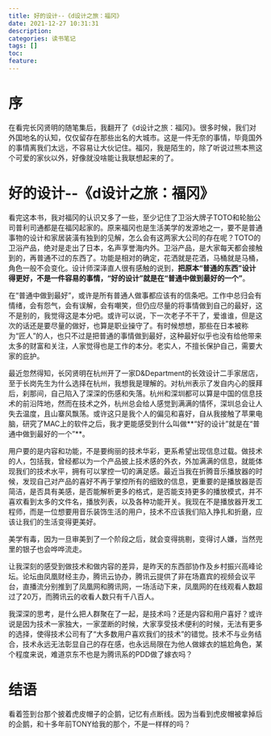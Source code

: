```yaml
---
title: 好的设计--《d设计之旅：福冈》
date: 2021-12-27 10:31:31
description: 
categories: 读书笔记
tags: [] 
toc: 
feature: 
---
```


# 序
在看完长冈贤明的随笔集后，我翻开了《d设计之旅：福冈》。很多时候，我们对外国地名的认知，仅仅留存在那些出名的大城市。这是一件无奈的事情，毕竟国外的事情离我们太远，不容易让大伙记住。福冈，我是陌生的，除了听说过熊本熊这个可爱的家伙以外，好像就没啥能让我联想起来的了。

<!-- more -->

# 好的设计--《d设计之旅：福冈》

看完这本书，我对福冈的认识又多了一些，至少记住了卫浴大牌子TOTO和轮胎公司普利司通都是在福冈起家的。原来福冈也是生活美学的发源地之一，要不是普通事物的设计和家居装潢有独到的见解，怎么会有这两家大公司的存在呢？TOTO的卫浴产品，绝对是走出了日本，名声享誉海内外。卫浴产品，是大家每天都会接触到的，再普通不过的东西了。功能是相对的确定，花洒就是花洒，马桶就是马桶，角色一般不会变化。设计师深泽直人很有感触的说到，**把原本“普通的东西”设计得更好，不是一件容易的事情，“好的设计”就是在“普通中做到最好的一个”**。

在“普通中做到最好”，或许是所有普通人做事都应该有的信条吧。工作中总归会有情绪，会有怨气，会有误解，会有嘲笑，但仍应尽量的将事情做到自己的最好，这不是别的，我觉得这是本分吧。或许可以说，下一次老子不干了，爱谁谁，但是这次的话还是要尽量的做好，也算是职业操守了。有时候想想，那些在日本被称为“匠人”的人，也只不过是把普通的事情做到最好，这种最好似乎也没有给他带来太多的财富和关注，人家觉得也是工作的本分。老实人，不擅长保护自己，需要大家的庇护。

最近忽然得知，长冈贤明在杭州开了一家D&Department的长效设计二手家居店，至于长岗先生为什么选择在杭州，我想我是理解的。对杭州表示了发自内心的膜拜后，刹那间，自己陷入了深深的伤感和失落。杭州和深圳都可以算是中国的信息技术的前沿阵地，然而在技术之外，杭州总会给人感觉到满满的情怀，深圳总会让人失去温度，且山寨风飘荡。或许这只是我个人的偏见和喜好，自从我接触了苹果电脑，研究了MAC上的软件之后，我才更能感受到什么叫做**“好的设计”就是在“普通中做到最好的一个”**。

用户要的是内容和功能，不是要绚丽的技术华彩，更系希望出现信息过载。做技术的人，包括我，曾经都以为一个产品披上技术感的外衣，外加满满的信息，就能体现我们的技术水平，拥有可以掌控一切的满足感。最近当我在折腾音乐播放器的时候，发现自己对产品的喜好不再于掌控所有的细致的信息，更重要的是播放器是否简洁，是否具有美感，是否能解析更多的格式，是否能支持更多的播放模式，并不喜欢看到太多的文件名，播放列表，以及各种功能开关。我现在不是播放器开发工程师，而是一位想要用音乐装饰生活的用户，技术不应该我们陷入挣扎和折磨，应该让我们的生活变得更美好。

美学有毒，因为一旦审美到了一个阶段之后，就会变得挑剔，变得讨人嫌，当然兜里的银子也会哗哗流走。

让我深刻的感受到做技术和做内容的差异，是昨天的东西部协作及乡村振兴高峰论坛。论坛由凤凰财经主办，腾讯云协办，腾讯云提供了非在场嘉宾的视频会议平台，直播流分别推到了凤凰网和腾讯网，一场活动下来，凤凰网的在线观看人数超过了20万，而腾讯云的收看人数只有千八百人。

我深深的思考，是什么把人群聚在了一起，是技术吗？还是内容和用户喜好？或许说是因为技术一家独大，一家垄断的时候，大家享受技术便利的时候，无法有更多的选择，使得技术公司有了“大多数用户喜欢我们的技术”的错觉。技术不与业务结合，技术永远无法彰显自己的存在感，也永远局限在为他人做嫁衣的尴尬角色，某个程度来说，难道京东不也是为腾讯系的PDD做了嫁衣吗？

# 结语

看着签到台那个披着虎皮帽子的企鹅，记忆有点断线。因为当看到虎皮帽被拿掉后的企鹅，和十多年前TONY给我的那个，不是一样样的吗？
